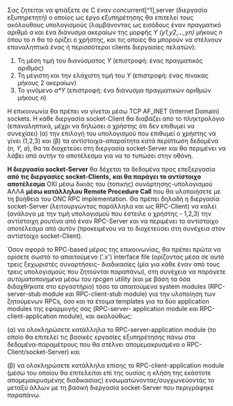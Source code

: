 Σας ζητείται να φτιάξετε σε C έναν concurrent[^1][ ](#_page0_x115.00_y775.92)server (διεργασία εξυπηρετητή) o οποίος ως έργο εξυπηρέτησης θα επιτελεί τους ακόλουθους υπολογισμούς (λαμβάνοντας ως εισόδους έναν πραγματικό αριθμό *a* και ένα διάνυσμα ακεραίων της μορφής *Y (y1,y2,…,yn)* μήκους *n* όπου το *n* θα το ορίζει ο χρήστης, και τις οποίες θα μπορούν να στέλνουν επαναληπτικά ένας ή περισσότεροι clients διεργασίες πελατών): 

1. Τη μέση τιμή του διανύσματος *Y* (επιστροφή: ένας πραγματικός αριθμός) 
2. Τη μέγιστη και την ελάχιστη τιμή του *Y* (επιστροφή: ένας πίνακας μήκους 2 ακεραίων) 
3. Το γινόμενο *a\*Y* (επιστροφή: ένα διάνυσμα πραγματικών αριθμών μήκους *n*) 

Η επικοινωνία θα πρέπει να γίνεται μέσω TCP AF\_INET (Internet Domain) sockets. Η κάθε διεργασία socket-Client θα διαβάζει από το πληκτρολόγιο (επαναληπτικά, μέχρι να δηλώσει ο χρήστης ότι δεν επιθυμεί να συνεχίσει) (α) την επιλογή του υπολογισμού που επιθυμεί ο χρήστης να γίνει (1,2,3) και (β) τα αντίστοιχα-απαραίτητα κατά περίπτωση δεδομένα (*n, Y, a*), θα τα διοχετεύει στη διεργασία socket-Server και θα περιμένει να λάβει από αυτήν το αποτέλεσμα για να το τυπώσει στην οθόνη. 

**Η διεργασία socket-Server** θα δέχεται τα δεδομένα προς επεξεργασία **από τις διεργασίες socket-Clients,** **και θα παράγει το αντίστοιχο αποτέλεσμα** ΟΧΙ μέσω δικιάς του (τοπικής) συνάρτησης-υπολογισμού  ΑΛΛΑ  **μέσω  κατάλληλου  Remote  Procedure  Call**  που  θα υλοποιήσετε με τη βοήθεια του ONC RPC implementation. Θα πρέπει δηλαδή η διεργασία socket-Server (λειτουργώντας παράλληλα και ως RPC-Client) να καλεί (ανάλογα με την τιμή υπολογισμού που έστειλε ο χρήστης - 1,2,3) την αντίστοιχη ρουτίνα από έναν RPC-Server και να περιμένει το αντίστοιχο αποτέλεσμα από αυτόν (προκειμένου να το διοχετεύσει στη συνέχεια στον αντίστοιχο socket-Client).   

Όσον αφορά το RPC-based μέρος της επικοινωνίας, θα πρέπει πρώτα να ορίσετε σωστά το απαιτούμενο  ('.x')  interface  file  (ορίζοντας  μέσα  σε  αυτό τρεις  ξεχωριστές  συναρτήσεις- διαδικασίες (μία για κάθε έναν από τους τρεις υπολογισμούς που ζητούνται παραπάνω), στη συνέχεια να παράγετε *αυτοματοποιημένα* μέσω του *rpcgen* utility (και με βάση τα όσα διδαχθήκατε  στο  εργαστήριο)  τόσο  τα  απαιτούμενα  system  modules  (RPC-server-stub module και RPC-client-stub module) για την υλοποίηση των ζητούμενων RPCs, όσο και τα έτοιμα  templates  για  τα  δύο  application  modules  της  εφαρμογής  σας  (RPC-server- application module και RPC-client-application module), και ακολούθως:  

(α) να ολοκληρώσετε κατάλληλα τo RPC-server-application module (το οποίο θα επιτελεί τις βασικές εργασίες εξυπηρέτησης πάνω  στα  δεδομένα-παραμέτρους  που  θα  στέλνει απομεμακρυσμένα ο RPC-Client/socket-Server) και  

(β) να ολοκληρώσετε κατάλληλα επίσης το RPC-client-application module (μέσω του οποίου θα  επιτελείται  επί  της  ουσίας  η  κλήση  της  εκάστοτε  απομεμακρυσμένης  διαδικασίας) ενσωματώνοντας/συγχωνεύοντάς το μεταξύ άλλων με τη βασική διεργασία socket-Server που περιγράφηκε παραπάνω. 
